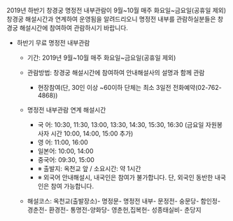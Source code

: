 2019년 하반기 창경궁 명정전 내부관람이 9월~10월 매주 화요일~금요일(공휴일 제외) 창경궁 해설시간과 연계하여 운영됨을 알려드리오니 명정전 내부를 관람하실분들은 창경궁 해설시간에 참여하여 관람하시기 바랍니다.

- 하반기 무료 명정전 내부관람
  - 기간: 2019년 9월~10월 매주 화요일~금요일(공휴일 제외)
  - 관람방법: 창경궁 해설시간에 참여하여 안내해설사의 설명과 함께 관람
    - 현장참여(단, 30인 이상 ~60이하 단체는 최소 3일전 전화예약(02-762-4868))

  - 명정전 내부관람 연계 해설시간
    - 국 어: 10:30, 11:30, 13:00, 13:30, 14:30, 15:30, 16:30 (금요일 자원봉사자 시간 10:00, 14:00, 15:00 추가)
    - 영 어: 11:00, 16:00
    - 일본어: 10:00, 14:00
    - 중국어: 09:30, 15:00
    - ※ 출발지: 옥천교 앞 / 소요시간: 약 1시간
    - ※ 외국어 안내해설시, 내국인은 참여가 불가합니다. 단, 외국인 동반한 내국인은 참여 가능합니다.

  - 해설코스: 옥천교(출발장소)- 명정문- 명정전 내부- 문정전- 숭문당- 함인정- 경춘전- 환경전- 통명전-양화당- 영춘헌,집복헌- 성종태실비- 춘당지